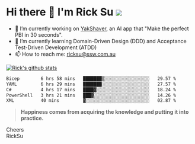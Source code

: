 # Hi there 👋 I'm Rick Su ![](https://komarev.com/ghpvc/?username=ricksu978)
<!--
**ricksu978/ricksu978** is a ✨ _special_ ✨ repository because its `README.md` (this file) appears on your GitHub profile.

Here are some ideas to get you started:
-->
- 🔭 I’m currently working on [YakShaver](https://yakshaver.ai/), an AI app that "Make the perfect PBI in 30 seconds".
- 🌱 I’m currently learning Domain-Driven Design (DDD) and Acceptance Test-Driven Development (ATDD)
- 📫 How to reach me: ricksu@ssw.com.au
<!--
- 👯 I’m looking to collaborate on ...
- 🤔 I’m looking for help with ...
- 💬 Ask me about ...
-->
<!--
- 😄 Pronouns: ...
- ⚡ Fun fact: ...
-->
[![Rick's github stats](https://github-readme-stats.vercel.app/api?username=ricksu978&theme=dark)](https://github.com/ricksu978/ricksu978)

<!--START_SECTION:waka-->

```txt
Bicep        6 hrs 58 mins   ███████▒░░░░░░░░░░░░░░░░░   29.57 %
YAML         6 hrs 29 mins   ███████░░░░░░░░░░░░░░░░░░   27.57 %
C#           4 hrs 17 mins   ████▓░░░░░░░░░░░░░░░░░░░░   18.24 %
PowerShell   3 hrs 21 mins   ███▓░░░░░░░░░░░░░░░░░░░░░   14.26 %
XML          40 mins         ▓░░░░░░░░░░░░░░░░░░░░░░░░   02.87 %
```

<!--END_SECTION:waka-->

> **Happiness comes from acquiring the knowledge and putting it into practice.**

Cheers  
RickSu 
